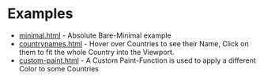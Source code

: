 # Examples

 * [minimal.html](minimal.html) - Absolute Bare-Minimal example
 * [countrynames.html](countrynames.html) - Hover over Countries to see their Name, Click on them to fit the whole Country into the Viewport.
 * [custom-paint.html](custom-paint.html) - A Custom Paint-Function is used to apply a different Color to some Countries
